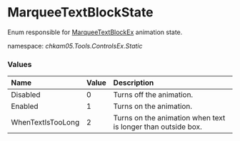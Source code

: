 # MarqueeTextBlockState
Enum responsible for [MarqueeTextBlockEx](MarqueeTextBlockEx.md) animation state.

namespace: _chkam05.Tools.ControlsEx.Static_

### Values

| Name              | Value | Description |
|:------------------|:------|:------------|
| Disabled          | 0     | Turns off the animation. |
| Enabled           | 1     | Turns on the animation. |
| WhenTextIsTooLong | 2     | Turns on the animation when text is longer than outside box. |
